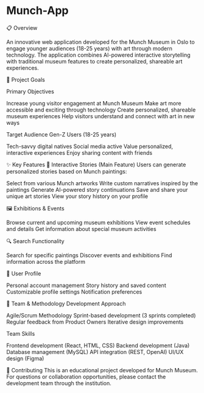# Munch-App

📋 Overview

An innovative web application developed for the Munch Museum in Oslo to engage younger audiences (18-25 years) with art through modern technology. The application combines AI-powered interactive storytelling with traditional museum features to create personalized, shareable art experiences.

🎯 Project Goals

Primary Objectives

Increase young visitor engagement at Munch Museum
Make art more accessible and exciting through technology
Create personalized, shareable museum experiences
Help visitors understand and connect with art in new ways

Target Audience
Gen-Z Users (18-25 years)

Tech-savvy digital natives
Social media active
Value personalized, interactive experiences
Enjoy sharing content with friends

✨ Key Features
🎨 Interactive Stories (Main Feature)
Users can generate personalized stories based on Munch paintings:

Select from various Munch artworks
Write custom narratives inspired by the paintings
Generate AI-powered story continuations
Save and share your unique art stories
View your story history on your profile

🖼️ Exhibitions & Events

Browse current and upcoming museum exhibitions
View event schedules and details
Get information about special museum activities

🔍 Search Functionality

Search for specific paintings
Discover events and exhibitions
Find information across the platform

👤 User Profile

Personal account management
Story history and saved content
Customizable profile settings
Notification preferences

👥 Team & Methodology
Development Approach

Agile/Scrum Methodology
Sprint-based development (3 sprints completed)
Regular feedback from Product Owners
Iterative design improvements

Team Skills

Frontend development (React, HTML, CSS)
Backend development (Java)
Database management (MySQL)
API integration (REST, OpenAI)
UI/UX design (Figma)

🤝 Contributing
This is an educational project developed for Munch Museum. For questions or collaboration opportunities, please contact the development team through the institution.
